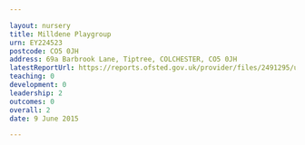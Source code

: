 ```yaml
---

layout: nursery
title: Milldene Playgroup
urn: EY224523
postcode: CO5 0JH
address: 69a Barbrook Lane, Tiptree, COLCHESTER, CO5 0JH
latestReportUrl: https://reports.ofsted.gov.uk/provider/files/2491295/urn/EY224523.pdf
teaching: 0
development: 0
leadership: 2
outcomes: 0
overall: 2
date: 9 June 2015

---
```


